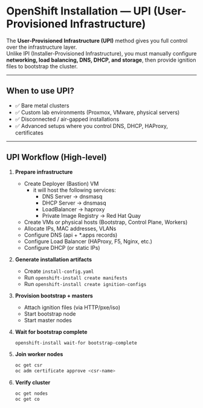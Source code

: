 # OpenShift Installation — UPI (User-Provisioned Infrastructure)

The **User-Provisioned Infrastructure (UPI)** method gives you full control over the infrastructure layer.  
Unlike IPI (Installer-Provisioned Infrastructure), you must manually configure **networking, load balancing, DNS, DHCP, and storage**, then provide ignition files to bootstrap the cluster.

---

## When to use UPI?
- ✅ Bare metal clusters
- ✅ Custom lab environments (Proxmox, VMware, physical servers)
- ✅ Disconnected / air-gapped installations
- ✅ Advanced setups where you control DNS, DHCP, HAProxy, certificates

---

## UPI Workflow (High-level)

1. **Prepare infrastructure**
   - Create Deployer (Bastion) VM
      - it will host the following services:
         - DNS Server   -> dnsmasq
         - DHCP Server  -> dnsmasq
         - LoadBalancer -> haproxy
         - Private Image Registry -> Red Hat Quay     
   - Create VMs or physical hosts (Bootstrap, Control Plane, Workers)
   - Allocate IPs, MAC addresses, VLANs
   - Configure DNS (api + *.apps records)
   - Configure Load Balancer (HAProxy, F5, Nginx, etc.)
   - Configure DHCP (or static IPs)

3. **Generate installation artifacts**
   - Create `install-config.yaml`
   - Run `openshift-install create manifests`
   - Run `openshift-install create ignition-configs`

4. **Provision bootstrap + masters**
   - Attach ignition files (via HTTP/pxe/iso)
   - Start bootstrap node
   - Start master nodes

5. **Wait for bootstrap complete**
   ```bash
   openshift-install wait-for bootstrap-complete

6. **Join worker nodes**
   ```bash
   oc get csr
   oc adm certificate approve <csr-name>
7. **Verify cluster**
   ```bash
   oc get nodes
   oc get co
   
